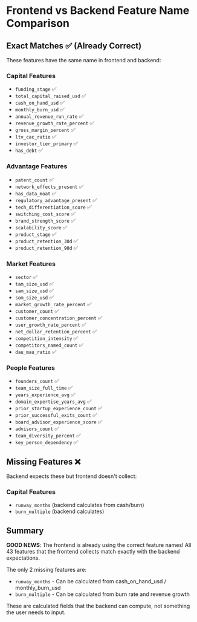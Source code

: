 # Frontend vs Backend Feature Name Comparison

## Exact Matches ✅ (Already Correct)
These features have the same name in frontend and backend:

### Capital Features
- `funding_stage` ✅
- `total_capital_raised_usd` ✅
- `cash_on_hand_usd` ✅
- `monthly_burn_usd` ✅
- `annual_revenue_run_rate` ✅
- `revenue_growth_rate_percent` ✅
- `gross_margin_percent` ✅
- `ltv_cac_ratio` ✅
- `investor_tier_primary` ✅
- `has_debt` ✅

### Advantage Features
- `patent_count` ✅
- `network_effects_present` ✅
- `has_data_moat` ✅
- `regulatory_advantage_present` ✅
- `tech_differentiation_score` ✅
- `switching_cost_score` ✅
- `brand_strength_score` ✅
- `scalability_score` ✅
- `product_stage` ✅
- `product_retention_30d` ✅
- `product_retention_90d` ✅

### Market Features
- `sector` ✅
- `tam_size_usd` ✅
- `sam_size_usd` ✅
- `som_size_usd` ✅
- `market_growth_rate_percent` ✅
- `customer_count` ✅
- `customer_concentration_percent` ✅
- `user_growth_rate_percent` ✅
- `net_dollar_retention_percent` ✅
- `competition_intensity` ✅
- `competitors_named_count` ✅
- `dau_mau_ratio` ✅

### People Features
- `founders_count` ✅
- `team_size_full_time` ✅
- `years_experience_avg` ✅
- `domain_expertise_years_avg` ✅
- `prior_startup_experience_count` ✅
- `prior_successful_exits_count` ✅
- `board_advisor_experience_score` ✅
- `advisors_count` ✅
- `team_diversity_percent` ✅
- `key_person_dependency` ✅

## Missing Features ❌
Backend expects these but frontend doesn't collect:

### Capital Features
- `runway_months` (backend calculates from cash/burn)
- `burn_multiple` (backend calculates)

## Summary

**GOOD NEWS**: The frontend is already using the correct feature names! All 43 features that the frontend collects match exactly with the backend expectations.

The only 2 missing features are:
- `runway_months` - Can be calculated from cash_on_hand_usd / monthly_burn_usd
- `burn_multiple` - Can be calculated from burn rate and revenue growth

These are calculated fields that the backend can compute, not something the user needs to input.